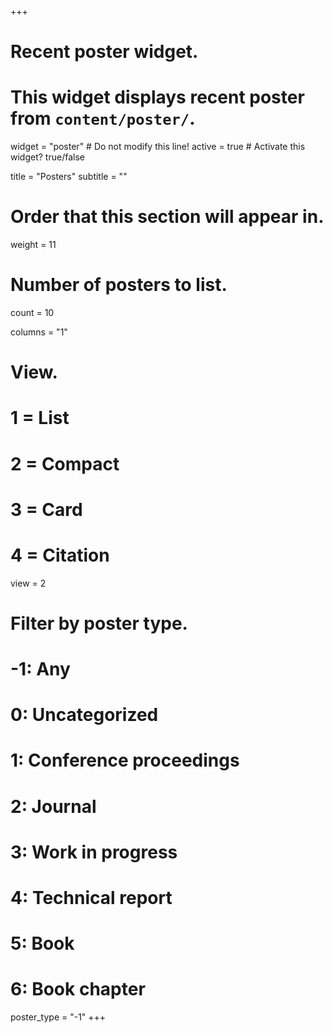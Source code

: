 +++
# Recent poster widget.
# This widget displays recent poster from `content/poster/`.
widget = "poster"  # Do not modify this line!
active = true  # Activate this widget? true/false

title = "Posters"
subtitle = ""

# Order that this section will appear in.
weight = 11

# Number of posters to list.
count = 10

columns = "1"
  
# View.
#   1 = List
#   2 = Compact
#   3 = Card
#   4 = Citation
view = 2

# Filter by poster type.
# -1: Any
#  0: Uncategorized
#  1: Conference proceedings
#  2: Journal
#  3: Work in progress
#  4: Technical report
#  5: Book
#  6: Book chapter
poster_type = "-1"
+++